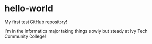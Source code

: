 # hello-world
My first test GitHub repository!

I'm in the informatics major taking things slowly but steady at Ivy Tech Community College!
